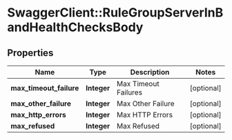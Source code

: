 # SwaggerClient::RuleGroupServerInBandHealthChecksBody

## Properties
Name | Type | Description | Notes
------------ | ------------- | ------------- | -------------
**max_timeout_failure** | **Integer** | Max Timeout Failures | [optional] 
**max_other_failure** | **Integer** | Max Other Failure | [optional] 
**max_http_errors** | **Integer** | Max HTTP Errors | [optional] 
**max_refused** | **Integer** | Max Refused | [optional] 


